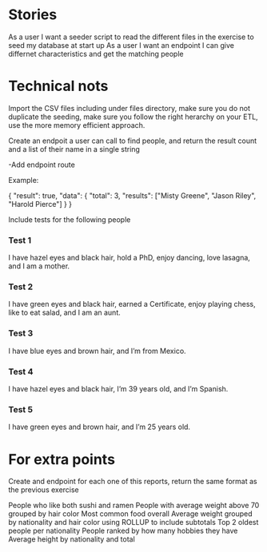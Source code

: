 # Stories

As a user I want a seeder script to read the different files in the exercise to seed my database at start up
As a user I want an endpoint I can give differnet characteristics and get the matching people

# Technical nots

Import the CSV files including under files directory, make sure you do not duplicate the seeding, make sure you follow the right herarchy on your ETL, use the more memory efficient approach. 

Create an endpoit a user can call to find people, and return the result count and a list of their name in a single string

-Add endpoint route

Example:

{
    "result": true, 
    "data": {
        "total": 3,
        "results": ["Misty Greene", "Jason Riley", "Harold Pierce"]
    }
}

Include tests for the following people

### Test 1
I have hazel eyes and black hair, hold a PhD, enjoy dancing, love lasagna, and I am a mother.

### Test 2
I have green eyes and black hair, earned a Certificate, enjoy playing chess, like to eat salad, and I am an aunt.

### Test 3
I have blue eyes and brown hair, and I’m from Mexico.

### Test 4
I have hazel eyes and black hair, I’m 39 years old, and I’m Spanish.

### Test 5
I have green eyes and brown hair, and I’m 25 years old.

# For extra points

Create and endpoint for each one of this reports, return the same format as the previous exercise

People who like both sushi and ramen
People with average weight above 70 grouped by hair color
Most common food overall
Average weight grouped by nationality and hair color using ROLLUP to include subtotals
Top 2 oldest people per nationality
People ranked by how many hobbies they have
Average height by nationality and total